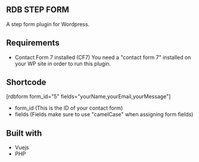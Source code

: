 ## RDB STEP FORM

A step form plugin for Wordpress.

## Requirements
- Contact Form 7 installed (CF7)
   You need a "contact form 7" installed on your WP site in order to run this plugin.

## Shortcode

[rdbform form_id="5" fields="yourName,yourEmail,yourMessage"]

- form_id (This is the ID of your contact form)
- fields (Fields make sure to use "camelCase" when assigning form fields)

## Built with

- Vuejs
- PHP

